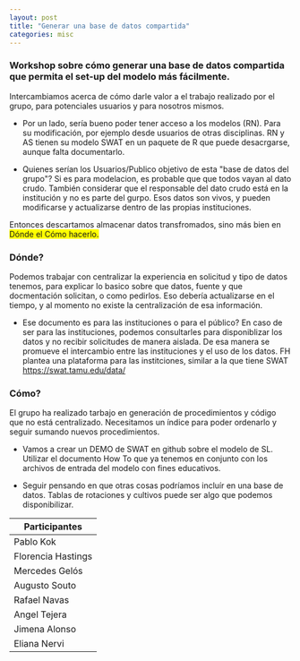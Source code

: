 ```yaml
---
layout: post
title: "Generar una base de datos compartida"
categories: misc
---
```


### Workshop sobre cómo generar una base de datos compartida que permita el set-up del modelo más fácilmente. 

Intercambiamos acerca de cómo darle valor a el trabajo realizado por el grupo, para potenciales usuarios y para nosotros mismos.

- Por un lado, sería bueno poder tener acceso a los modelos (RN). Para su modificación, por ejemplo desde usuarios de otras disciplinas. RN y AS tienen su modelo SWAT en un paquete de R que puede desacrgarse, aunque falta documentarlo. 

- Quienes serían los Usuarios/Publico objetivo de esta "base de datos del grupo"?  Si es para modelacion, es probable que que todos vayan al dato crudo. También considerar que el responsable del dato crudo está en la institución y no es parte del gurpo. Esos datos son vivos, y pueden modificarse y actualizarse dentro de las propias instituciones. 

Entonces descartamos almacenar datos transfromados, sino más bien en <span style="background-color: #FFFF00">Dónde el Cómo hacerlo.</span> 



### Dónde?

Podemos trabajar con centralizar la experiencia en solicitud y tipo de datos tenemos, para explicar lo basico sobre que datos, fuente y que docmentación solicitan, o como pedirlos. Eso debería actualizarse en el tiempo, y al momento no existe la centralización de esa información. 

- Ese documento es para las instituciones o para el público? En caso de ser para las instituciones, podemos consultarles para disponiblizar los datos y no recibir solicitudes de manera aislada. De esa manera se promueve el intercambio entre las instituciones y el uso de los datos. FH plantea una plataforma para las institciones, similar a la que tiene SWAT https://swat.tamu.edu/data/



### Cómo?

El grupo ha realizado tarbajo en generación de procedimientos y código que no está centralizado. Necesitamos un índice para poder ordenarlo y seguir sumando nuevos procedimientos. 

- Vamos a crear un DEMO de SWAT en github sobre el modelo de SL. Utilizar el documento How To que ya tenemos en conjunto con los archivos de entrada del modelo con fines educativos. 

- Seguir pensando en que otras cosas podríamos incluír en una base de datos. Tablas de rotaciones y cultivos puede ser algo que podemos disponibilizar.



| Participantes| 
| ----------- | 
| Pablo Kok   | 
| Florencia Hastings |
| Mercedes Gelós |
| Augusto Souto | 
| Rafael Navas | 
| Angel Tejera| 
| Jimena Alonso | 
| Eliana Nervi | 


